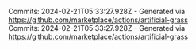 Commits: 2024-02-21T05:33:27.928Z - Generated via https://github.com/marketplace/actions/artificial-grass
<br>
Commits: 2024-02-21T05:33:27.928Z - Generated via https://github.com/marketplace/actions/artificial-grass
<br>
